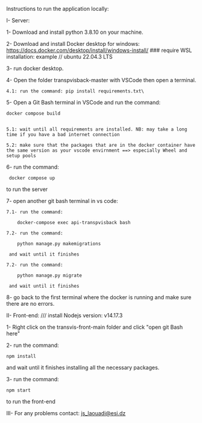 Instructions to run the application locally:

I- Server:

  1- Download and install python 3.8.10 on your machine.
  
  2- Download and install Docker desktop for windows:  https://docs.docker.com/desktop/install/windows-install/   ### require WSL installation: example // ubuntu 22.04.3 LTS
  
  3- run docker desktop.
  
  4- Open the folder transpvisback-master with VSCode then open a terminal.
  
  	4.1: run the command: pip install requirements.txt\
   
  5- Open a Git Bash terminal in VSCode and run the command: 
  
  	docker compose build 
   

  	5.1: wait until all requirements are installed. NB: may take a long time if you have a bad internet connection

   	5.2: make sure that the packages that are in the docker container have the same version as your vscode envirnment ==> especially Wheel and setup pools
  
  6- run the command: 
  
 	 docker compose up
  
  to run the server
  
  7- open another git bash terminal in vs code: 
  
    7.1- run the command: 
    
    	docker-compose exec api-transpvisback bash
	
    7.2- run the command: 
    
    	python manage.py makemigrations 
     
     and wait until it finishes
	
    7.2- run the command: 
    
    	python manage.py migrate 
     
     and wait until it finishes
	
  8- go back to the first terminal where the docker is running and make sure there are no errors.
  

II- Front-end:  /// install Nodejs version: v14.17.3

  1- Right click on the transvis-front-main folder and click "open git Bash here"
  
  2- run the command: 
  
  	npm install
  
  and wait until it finishes installing all the necessary packages.
  
  3- run the command: 
  
  	npm start
   
   to run the front-end
  

III- For any problems contact: js_laouadi@esi.dz

